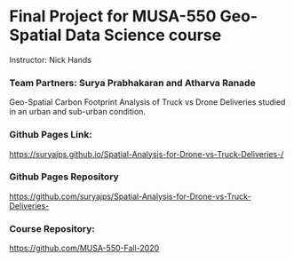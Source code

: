 # Final Project for MUSA-550 Geo-Spatial Data Science course

Instructor: Nick Hands <br />
### Team Partners: Surya Prabhakaran and Atharva Ranade <br />

Geo-Spatial Carbon Footprint Analysis of Truck vs Drone Deliveries studied in an urban and sub-urban condition.

### Github Pages Link:

https://suryajps.github.io/Spatial-Analysis-for-Drone-vs-Truck-Deliveries-/

### Github Pages Repository

https://github.com/suryajps/Spatial-Analysis-for-Drone-vs-Truck-Deliveries-

### Course Repository:

https://github.com/MUSA-550-Fall-2020
